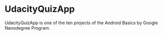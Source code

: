 # UdacityQuizApp
  UdacityQuizApp is one of the ten projects of the Android Basics by Google Nanodegree Program.

